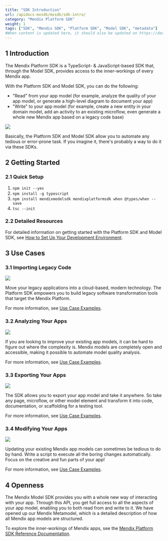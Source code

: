 ```yaml
---
title: "SDK Introduction"
url: /apidocs-mxsdk/mxsdk/sdk-intro/
category: "Mendix Platform SDK"
weight: 1
tags: ["SDK", "Mendix SDK", "Platform SDK", "Model SDK", "metadata"]
#When content is updated here, it should also be updated on https://developers.mendix.com/sdk/, contact Ben.
---
```


## 1 Introduction

The Mendix Platform SDK is a TypeScript- & JavaScript-based  SDK that, through the Model SDK, provides access to the inner-workings of every Mendix app. 

With the Platform SDK and Model SDK, you can do the following:

* "Read" from your app model (for example, analyze the quality of your app model, or generate a high-level diagram to document your app)
* "Write" to your app model (for example, create a new entity in your domain model, add an activity to an existing microflow, even generate  a whole new Mendix app based on a legacy code base)

![](/attachments/apidocs-mxsdk/mxsdk/sdk-intro/sdk-diagram.png) 

Basically, the Platform SDK and Model SDK allow you to automate any tedious or error-prone task. If you imagine it, there's probably a way to do it via these SDKs.

## 2 Getting Started

### 2.1 Quick Setup

1. `npm init --yes`
2. `npm install -g typescript`
3. `npm install mendixmodelsdk mendixplatformsdk when @types/when --save`
4. `tsc --init`

### 2.2 Detailed Resources

For detailed information on getting started with the Platform SDK and Model SDK, see [How to Set Up Your Development Environment](/apidocs-mxsdk/mxsdk/setting-up-your-development-environment/).

## 3 Use Cases

### 3.1 Importing Legacy Code

![](/attachments/apidocs-mxsdk/mxsdk/16714511/16844116.png)

Move your legacy applications into a cloud-based, modern technology.  The Platform SDK empowers you to build legacy software transformation tools that target the Mendix Platform. 

For more information, see [Use Case Examples](/apidocs-mxsdk/mxsdk/sdk-use-cases/#importing).

### 3.2 Analyzing Your Apps

![](/attachments/apidocs-mxsdk/mxsdk/16714511/16844117.png)

If you are looking to improve your existing app models, it can be hard  to figure out where the complexity is. Mendix models are completely open and accessible, making it possible to automate model quality analysis.

For more information, see [Use Case Examples](/apidocs-mxsdk/mxsdk/sdk-use-cases/#analyzing).

### 3.3 Exporting Your Apps

![](/attachments/apidocs-mxsdk/mxsdk/16714511/16844114.png) 

The SDK allows you to export your app model and take it anywhere. So  take any page, microflow, or other model element and transform it into code, documentation, or scaffolding for a testing tool. 

For more information, see [Use Case Examples](/apidocs-mxsdk/mxsdk/sdk-use-cases/#exporting).

### 3.4 Modifying Your Apps

![](/attachments/apidocs-mxsdk/mxsdk/16714511/16844115.png) 

Updating your existing Mendix app models can sometimes be tedious to do by hand. Write a script to execute all the boring changes automatically. Focus on the creative and fun parts of your app! 

For more information, see [Use Case Examples](/apidocs-mxsdk/mxsdk/sdk-use-cases/#modifying).

## 4 Openness

The Mendix Model SDK provides you with a whole new way of interacting with your app. Through this API, you get full access to all the aspects of your app model, enabling you to both read from and write to it. We have opened up our Mendix Metamodel, which is a detailed description of how all Mendix app models are structured.

To explore the inner-workings of Mendix apps, see the [Mendix Platform SDK Reference Documentation](/apidocs-mxsdk/mxsdk/sdk-refguide/). 
